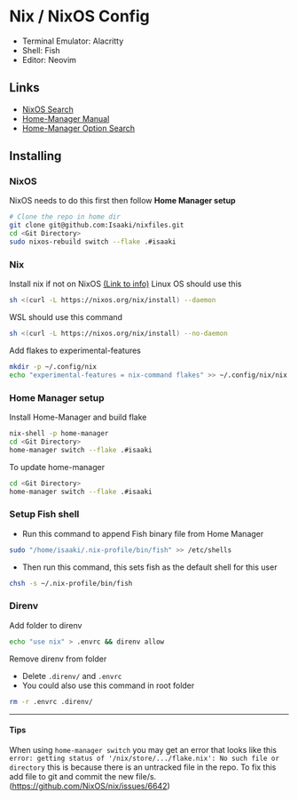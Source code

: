 # Nix / NixOS Config
- Terminal Emulator: Alacritty
- Shell: Fish
- Editor: Neovim

## Links
- [NixOS Search](https://search.nixos.org/packages)
- [Home-Manager Manual](https://nix-community.github.io/home-manager/index.html)
- [Home-Manager Option Search](https://mipmip.github.io/home-manager-option-search/)

## Installing
### NixOS
NixOS needs to do this first then follow **Home Manager setup**
```sh
# Clone the repo in home dir
git clone git@github.com:Isaaki/nixfiles.git
cd <Git Directory>
sudo nixos-rebuild switch --flake .#isaaki
```

### Nix
Install nix if not on NixOS [(Link to info)](https://nixos.org/download.html#download-nix) Linux OS should use this 
```sh 
sh <(curl -L https://nixos.org/nix/install) --daemon 
```

WSL should use this command 
```sh 
sh <(curl -L https://nixos.org/nix/install) --no-daemon 
```

Add flakes to experimental-features
```sh
mkdir -p ~/.config/nix
echo "experimental-features = nix-command flakes" >> ~/.config/nix/nix.conf
```

### Home Manager setup
Install Home-Manager and build flake
```sh
nix-shell -p home-manager
cd <Git Directory>
home-manager switch --flake .#isaaki
```

To update home-manager
```sh
cd <Git Directory>
home-manager switch --flake .#isaaki
```

### Setup Fish shell
- Run this command to append Fish binary file from Home Manager
```sh
sudo "/home/isaaki/.nix-profile/bin/fish" >> /etc/shells
```

- Then run this command, this sets fish as the default shell for this user
```sh
chsh -s ~/.nix-profile/bin/fish
```

### Direnv

Add folder to direnv
```sh
echo "use nix" > .envrc && direnv allow
```

Remove direnv from folder
- Delete `.direnv/` and `.envrc`
- You could also use this command in root folder 
```sh
rm -r .envrc .direnv/
```

---

#### Tips
When using `home-manager switch` you may get an error that looks like this `error: getting status of '/nix/store/.../flake.nix': No such file or directory`
this is because there is an untracked file in the repo. To fix this add file to git and commit the new file/s. (https://github.com/NixOS/nix/issues/6642)

